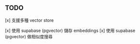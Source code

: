 
## TODO

[x] 支援多種 vector store

[x] 使用 supabase (pgvector) 儲存 embeddings
[x] 使用 supabase (pgvector) 做相似度搜尋

